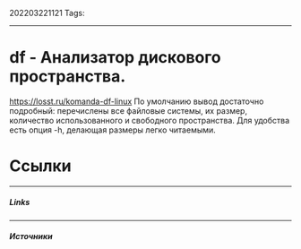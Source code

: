 202203221121
Tags:
___
# df - Анализатор дискового пространства.
https://losst.ru/komanda-df-linux
По умолчанию вывод достаточно подробный: перечислены все файловые системы, их размер, количество использованного и свободного пространства. Для удобства есть опция -h, делающая размеры легко читаемыми.





# Ссылки
___
##### Links


---
##### Источники

